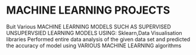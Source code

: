 # MACHINE LEARNING PROJECTS
Buit Various MACHINE LEARNING MODELS SUCH AS SUPERVISED UNSUPERVSIED LEARNING MODELS USING:
Sklearn,Data Visualisation libraries
Performed entire data analysis of the given data set and predicted the accuracy of  model using VARIOUS MACHINE LEARNING algorithms
